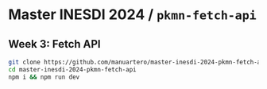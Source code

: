# Master INESDI 2024 / `pkmn-fetch-api`

## Week 3: Fetch API

```bash
git clone https://github.com/manuartero/master-inesdi-2024-pkmn-fetch-api
cd master-inesdi-2024-pkmn-fetch-api
npm i && npm run dev
```
